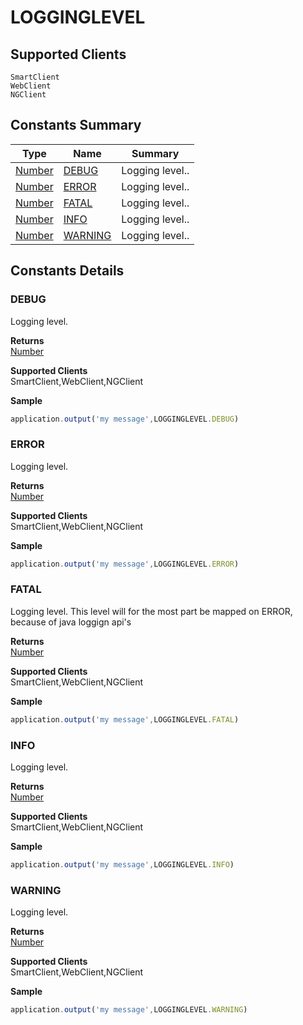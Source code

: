 #  LOGGINGLEVEL

## **Supported Clients**

    SmartClient
    WebClient
    NGClient

## Constants Summary

| Type                                                  | Name                                          | Summary                                                          |
| ----------------------------------------------------- | --------------------------------------------- | ---------------------------------------------------------------- |
| [Number](../JSLib/Number.md) | [DEBUG](LOGGINGLEVEL.md#DEBUG)                   | Logging level..                                    |
| [Number](../JSLib/Number.md) | [ERROR](LOGGINGLEVEL.md#ERROR)                   | Logging level..                                    |
| [Number](../JSLib/Number.md) | [FATAL](LOGGINGLEVEL.md#FATAL)                   | Logging level..                                    |
| [Number](../JSLib/Number.md) | [INFO](LOGGINGLEVEL.md#INFO)                   | Logging level..                                    |
| [Number](../JSLib/Number.md) | [WARNING](LOGGINGLEVEL.md#WARNING)                   | Logging level..                                    |

## Constants Details

### DEBUG

Logging level.

**Returns**\
[Number](../JSLib/Number.md) 

**Supported Clients**\
SmartClient,WebClient,NGClient

**Sample**

```javascript
application.output('my message',LOGGINGLEVEL.DEBUG)
```
### ERROR

Logging level.

**Returns**\
[Number](../JSLib/Number.md) 

**Supported Clients**\
SmartClient,WebClient,NGClient

**Sample**

```javascript
application.output('my message',LOGGINGLEVEL.ERROR)
```
### FATAL

Logging level. This level will for the most part be mapped on ERROR, because of java loggign api's

**Returns**\
[Number](../JSLib/Number.md) 

**Supported Clients**\
SmartClient,WebClient,NGClient

**Sample**

```javascript
application.output('my message',LOGGINGLEVEL.FATAL)
```
### INFO

Logging level.

**Returns**\
[Number](../JSLib/Number.md) 

**Supported Clients**\
SmartClient,WebClient,NGClient

**Sample**

```javascript
application.output('my message',LOGGINGLEVEL.INFO)
```
### WARNING

Logging level.

**Returns**\
[Number](../JSLib/Number.md) 

**Supported Clients**\
SmartClient,WebClient,NGClient

**Sample**

```javascript
application.output('my message',LOGGINGLEVEL.WARNING)
```

